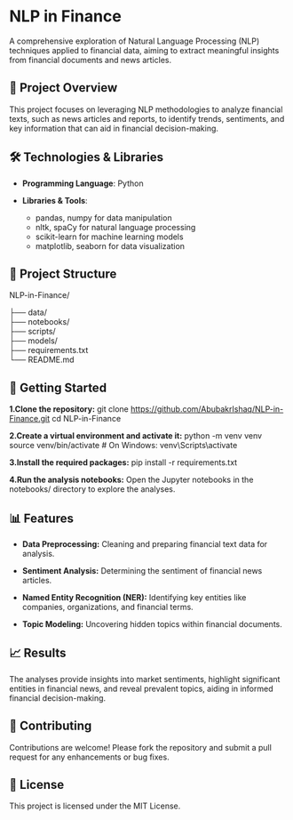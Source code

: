 # NLP in Finance
A comprehensive exploration of Natural Language Processing (NLP) techniques applied to financial data, aiming to extract meaningful insights from financial documents and news articles.

## 📌 Project Overview
This project focuses on leveraging NLP methodologies to analyze financial texts, such as news articles and reports, to identify trends, sentiments, and key information that can aid in financial decision-making.

## 🛠️ Technologies & Libraries

+ __Programming Language__: Python
+ __Libraries & Tools__:

  - pandas, numpy for data manipulation
  - nltk, spaCy for natural language processing
  - scikit-learn for machine learning models
  - matplotlib, seaborn for data visualization


## 📁 Project Structure

NLP-in-Finance/

├── data/                 
├── notebooks/            
├── scripts/            
├── models/              
├── requirements.txt     
└── README.md             

## 🚀 Getting Started

__1.Clone the repository:__
git clone https://github.com/AbubakrIshaq/NLP-in-Finance.git
cd NLP-in-Finance

__2.Create a virtual environment and activate it:__
python -m venv venv
source venv/bin/activate  # On Windows: venv\Scripts\activate

__3.Install the required packages:__
pip install -r requirements.txt

__4.Run the analysis notebooks:__ Open the Jupyter notebooks in the notebooks/ directory to explore the analyses.

## 📊 Features

- __Data Preprocessing:__ Cleaning and preparing financial text data for analysis.

- __Sentiment Analysis:__ Determining the sentiment of financial news articles.

- __Named Entity Recognition (NER):__ Identifying key entities like companies, organizations, and financial terms.

- __Topic Modeling:__ Uncovering hidden topics within financial documents.

## 📈 Results
The analyses provide insights into market sentiments, highlight significant entities in financial news, and reveal prevalent topics, aiding in informed financial decision-making.

## 🤝 Contributing
Contributions are welcome! Please fork the repository and submit a pull request for any enhancements or bug fixes.

## 📄 License
This project is licensed under the MIT License.




